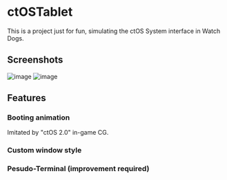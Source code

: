 # ctOSTablet
This is a project just for fun, simulating the ctOS System interface in Watch Dogs.
## Screenshots
![image](https://github.com/MiAcStudio/ctOSTablet/assets/38760297/0ef4a39a-412b-4a96-a0c6-4fbd5a0eb640)
![image](https://github.com/MiAcStudio/ctOSTablet/assets/38760297/dbf38133-2580-47e7-9374-e1894913f0ba)

## Features
### Booting animation
Imitated by "ctOS 2.0" in-game CG.
### Custom window style
### Pesudo-Terminal (improvement required)
